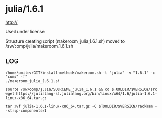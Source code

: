 julia/1.6.1
========================

<http://>

Used under license:



Structure creating script (makeroom_julia_1.6.1.sh) moved to /sw/comp/julia/makeroom_1.6.1.sh

LOG
---

    /home/pmitev/GIT/install-methods/makeroom.sh -t "julia" -v "1.6.1" -c "comp" -f"
    ./makeroom_julia_1.6.1.sh

    source /sw/comp/julia/SOURCEME_julia_1.6.1 && cd $TOOLDIR/$VERSION/src
    wget https://julialang-s3.julialang.org/bin/linux/x64/1.6/julia-1.6.1-linux-x86_64.tar.gz

    tar xvf julia-1.6.1-linux-x86_64.tar.gz -C $TOOLDIR/$VERSION/rackham --strip-components=1
    
